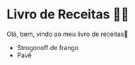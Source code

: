# Livro de Receitas :man_cook:

Olá, bem, vindo ao meu livro de receitas:wave:

- Strogonoff de frango
- Pavê

